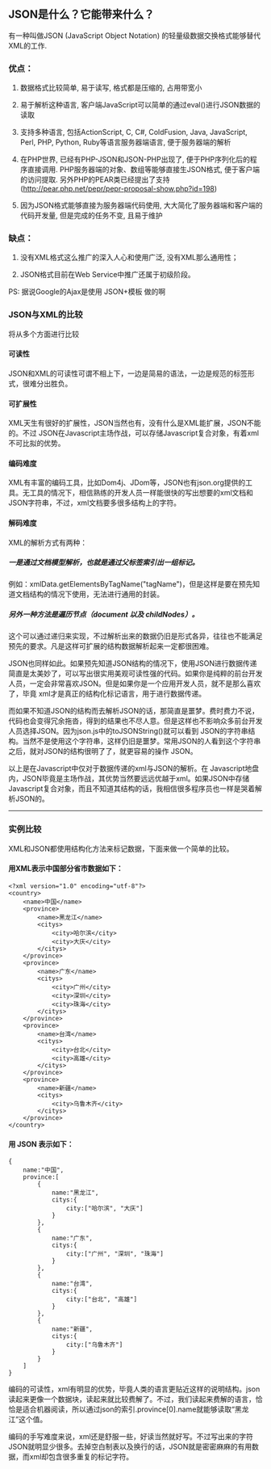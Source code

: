 ## JSON是什么？它能带来什么？

有一种叫做JSON (JavaScript Object Notation) 的轻量级数据交换格式能够替代XML的工作.

### 优点：
1. 数据格式比较简单, 易于读写, 格式都是压缩的, 占用带宽小

2. 易于解析这种语言, 客户端JavaScript可以简单的通过eval()进行JSON数据的读取

3. 支持多种语言, 包括ActionScript, C, C#, ColdFusion, Java, JavaScript, Perl, PHP, Python, Ruby等语言服务器端语言, 便于服务器端的解析

4. 在PHP世界, 已经有PHP-JSON和JSON-PHP出现了, 便于PHP序列化后的程序直接调用. PHP服务器端的对象、数组等能够直接生JSON格式, 便于客户端的访问提取.   另外PHP的PEAR类已经提出了支持 (http://pear.php.net/pepr/pepr-proposal-show.php?id=198)

5. 因为JSON格式能够直接为服务器端代码使用, 大大简化了服务器端和客户端的代码开发量, 但是完成的任务不变, 且易于维护

### 缺点：
1. 没有XML格式这么推广的深入人心和使用广泛, 没有XML那么通用性；

2. JSON格式目前在Web Service中推广还属于初级阶段。

PS: 据说Google的Ajax是使用 JSON+模板 做的啊

### JSON与XML的比较
将从多个方面进行比较

#### 可读性
JSON和XML的可读性可谓不相上下，一边是简易的语法，一边是规范的标签形式，很难分出胜负。

#### 可扩展性
XML天生有很好的扩展性，JSON当然也有，没有什么是XML能扩展，JSON不能的。不过 JSON在Javascript主场作战，可以存储Javascript复合对象，有着xml不可比拟的优势。

#### 编码难度
XML有丰富的编码工具，比如Dom4j、JDom等，JSON也有json.org提供的工具。无工具的情况下，相信熟练的开发人员一样能很快的写出想要的xml文档和JSON字符串，不过，xml文档要多很多结构上的字符。

#### 解码难度
XML的解析方式有两种：

##### 一是通过文档模型解析，也就是通过父标签索引出一组标记。
例如：xmlData.getElementsByTagName("tagName")，但是这样是要在预先知道文档结构的情况下使用，无法进行通用的封装。

##### 另外一种方法是遍历节点（document 以及 childNodes）。
这个可以通过递归来实现，不过解析出来的数据仍旧是形式各异，往往也不能满足预先的要求。凡是这样可扩展的结构数据解析起来一定都很困难。

JSON也同样如此。如果预先知道JSON结构的情况下，使用JSON进行数据传递简直是太美妙了，可以写出很实用美观可读性强的代码。如果你是纯粹的前台开发人员，一定会非常喜欢JSON。但是如果你是一个应用开发人员，就不是那么喜欢了，毕竟 xml才是真正的结构化标记语言，用于进行数据传递。

而如果不知道JSON的结构而去解析JSON的话，那简直是噩梦。费时费力不说，代码也会变得冗余拖沓，得到的结果也不尽人意。但是这样也不影响众多前台开发人员选择JSON。因为json.js中的toJSONString()就可以看到 JSON的字符串结构。当然不是使用这个字符串，这样仍旧是噩梦。常用JSON的人看到这个字符串之后，就对JSON的结构很明了了，就更容易的操作 JSON。

以上是在Javascript中仅对于数据传递的xml与JSON的解析。在 Javascript地盘内，JSON毕竟是主场作战，其优势当然要远远优越于xml。如果JSON中存储Javascript复合对象，而且不知道其结构的话，我相信很多程序员也一样是哭着解析JSON的。

----

### 实例比较
XML和JSON都使用结构化方法来标记数据，下面来做一个简单的比较。

#### 用XML表示中国部分省市数据如下：

	<?xml version="1.0" encoding="utf-8"?>
	<country>
		<name>中国</name>
		<province>
			<name>黑龙江</name>
			<citys>
				<city>哈尔滨</city>
				<city>大庆</city>
			</citys>
		</province>
		<province>
			<name>广东</name>
			<citys>
				<city>广州</city>
				<city>深圳</city>
				<city>珠海</city>
			</citys>
		</province>
		<province>
			<name>台湾</name>
			<citys>
				<city>台北</city>
				<city>高雄</city>
			</citys>
		</province>
		<province>
			<name>新疆</name>
			<citys>
				<city>乌鲁木齐</city>
			</citys>
		</province>
	</country>

#### 用 JSON 表示如下：

	{
		name:"中国",
		province:[
			{
				name:"黑龙江",
				citys:{
					city:["哈尔滨", "大庆"]
				}
			},
			{
				name:"广东",
				citys:{
					city:["广州", "深圳", "珠海"]
				}
			},
			{
				name:"台湾",
				citys:{
					city:["台北", "高雄"]
				}
			},
			{
				name:"新疆",
				citys:{
					city:["乌鲁木齐"]
				}
			}
		]
	}

编码的可读性，xml有明显的优势，毕竟人类的语言更贴近这样的说明结构。json读起来更像一个数据块，读起来就比较费解了。不过，我们读起来费解的语言，恰恰是适合机器阅读，所以通过json的索引.province[0].name就能够读取“黑龙江”这个值。

编码的手写难度来说，xml还是舒服一些，好读当然就好写。不过写出来的字符JSON就明显少很多。去掉空白制表以及换行的话，JSON就是密密麻麻的有用数据，而xml却包含很多重复的标记字符。

